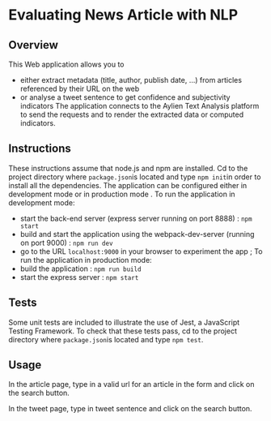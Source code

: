# Evaluating News Article with NLP
## Overview
This Web application allows you to 
  - either extract metadata (title, author, publish date, ...) from articles referenced by their URL on the web 
  - or analyse a tweet sentence to get confidence and subjectivity indicators
The application connects to the Aylien Text Analysis platform to send the requests and to render the extracted data or computed indicators.
## Instructions
These instructions assume that node.js and npm are installed.
Cd to the project directory where `package.json`is located and type `npm init`in order to install all the dependencies. The application can be configured either in development mode or in production mode .
To run the application in development mode:  
  - start the back-end server (express server running on port 8888) : `npm start`
  - build and start the application using the webpack-dev-server (running on port 9000) : `npm run dev`
  - go to the URL `localhost:9000` in your browser to experiment the app ;
To run the application in production mode:
  - build the application : `npm run build`
  - start the express server : `npm start`

## Tests
Some unit tests are included to illustrate the use of Jest, a JavaScript Testing Framework. To check that these tests pass, cd to the project directory where `package.json`is located and type `npm test`.

## Usage
In the article page, type in a valid url for an article in the form and click on the search button. 

In the tweet page, type in tweet sentence and click on the search button. 
